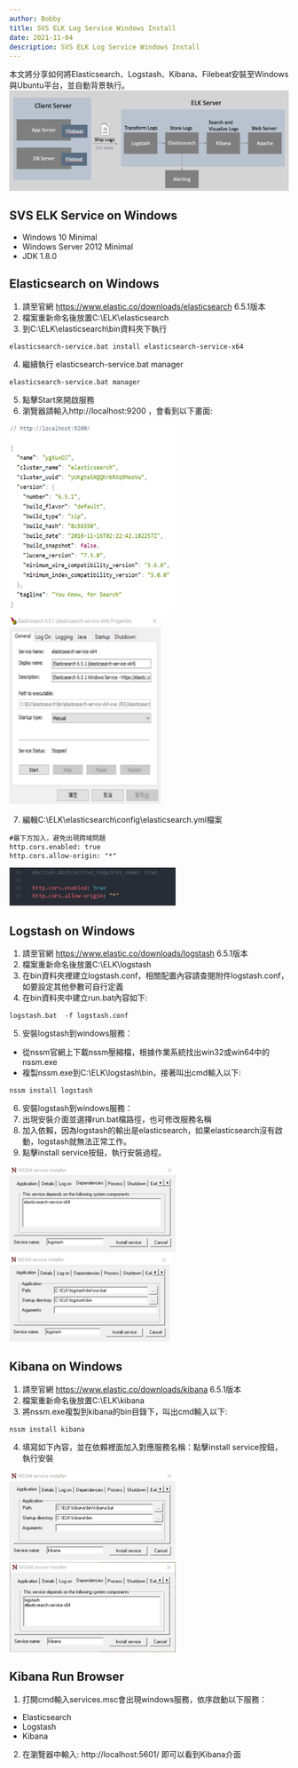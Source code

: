 ```yaml
---
author: Bobby
title: SVS ELK Log Service Windows Install
date: 2021-11-04
description: SVS ELK Log Service Windows Install
---
```

本文將分享如何將Elasticsearch、Logstash、Kibana、Filebeat安裝至Windows與Ubuntu平台，並自動背景執行。
![](/images/elk-workflow.png)

## SVS ELK Service on Windows

- Windows 10 Minimal
- Windows Server 2012 Minimal
- JDK 1.8.0

## Elasticsearch on Windows

1. 請至官網 https://www.elastic.co/downloads/elasticsearch 6.5.1版本
2. 檔案重新命名後放置C:\ELK\elasticsearch
3. 到C:\ELK\elasticsearch\bin資料夾下執行
```
elasticsearch-service.bat install elasticsearch-service-x64
```
4. 繼續執行 elasticsearch-service.bat manager
```
elasticsearch-service.bat manager
```
5. 點擊Start來開啟服務
6. 瀏覽器請輸入http://localhost:9200 ，會看到以下畫面:

<img src="/images/elasticsearch-image-1.png" width="300"/>
<img src="/images/elasticsearch-image-2.png" width="273"/>

7. 編輯C:\ELK\elasticsearch\config\elasticsearch.yml檔案
```
#最下方加入，避免出現跨域問題
http.cors.enabled: true
http.cors.allow-origin: "*"
```
<img src="/images/elasticsearch-image-3.png" width="300"/>

## Logstash on Windows
1. 請至官網 https://www.elastic.co/downloads/logstash 6.5.1版本
2. 檔案重新命名後放置C:\ELK\logstash
3. 在bin資料夾裡建立logstash.conf，相關配置內容請查閱附件logstash.conf，如要設定其他參數可自行定義
4. 在bin資料夾中建立run.bat內容如下:
```
logstash.bat  -f logstash.conf
```
5. 安裝logstash到windows服務：
- 從nssm官網上下載nssm壓縮檔，根據作業系統找出win32或win64中的nssm.exe
- 複製nssm.exe到C:\ELK\logstash\bin，接著叫出cmd輸入以下:
```
nssm install logstash
```
6. 安裝logstash到windows服務：
7. 出現安裝介面並選擇run.bat檔路徑，也可修改服務名稱
8. 加入依賴，因為logstash的輸出是elasticsearch，如果elasticsearch沒有啟動，logstash就無法正常工作。
9. 點擊install service按鈕，執行安裝過程。

<img src="/images/logstash-image-1.png" width="300"/>
<img src="/images/logstash-image-2.png" width="290"/>

## Kibana on Windows
1. 請至官網 https://www.elastic.co/downloads/kibana  6.5.1版本
2. 檔案重新命名後放置C:\ELK\kibana
3. 將nssm.exe複製到kibana的bin目錄下，叫出cmd輸入以下:
```
nssm install kibana
```
4. 填寫如下內容，並在依賴裡面加入對應服務名稱：點擊install service按鈕，執行安裝
<img src="/images/kibana-image-1.png" width="300"/>
<img src="/images/kibana-image-2.png" width="300"/>

## Kibana Run Browser
1. 打開cmd輸入services.msc會出現windows服務，依序啟動以下服務：
- Elasticsearch
- Logstash
- Kibana
2. 在瀏覽器中輸入: http://localhost:5601/ 即可以看到Kibana介面

